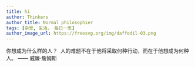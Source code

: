```yaml
---
title: hi
author: Thinkers
author_title: Normal philosophier
tags: [杂思, 生活， 每日一思]
author_image_url: https://freesvg.org/img/daffodil-03.png
---
```


<span class="badge badge--info">你想成为什么样的人？</span>
<span>&nbsp;</span><h>人的难题不在于他将采取何种行动，而在于他想成为何种人。</h>
—— 威廉·詹姆斯
